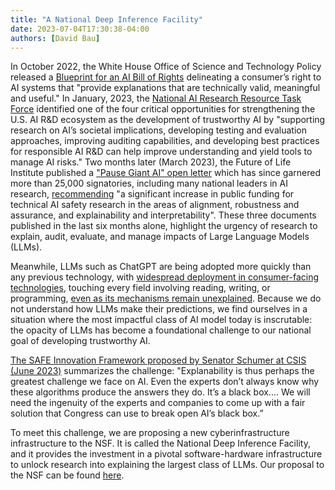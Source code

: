 ```yaml
---
title: "A National Deep Inference Facility"
date: 2023-07-04T17:30:38-04:00
authors: [David Bau]
---
```

In October 2022, the White House Office of Science and Technology Policy released a [Blueprint for an AI Bill of Rights](https://www.whitehouse.gov/ostp/ai-bill-of-rights/) delineating a consumer’s right to AI systems that "provide explanations that are technically valid, meaningful and useful." In January, 2023, the [National AI Research Resource Task Force](http://www.ai.gov/wp-content/uploads/2023/01/NAIRR-TF-Final-Report-2023.pdf) identified one of the four critical opportunities for strengthening the U.S. AI R&D ecosystem as the development of trustworthy AI by "supporting research on AI’s societal implications, developing testing and evaluation approaches, improving auditing capabilities, and developing best practices for responsible AI R&D can help improve understanding and yield tools to manage AI risks." Two months later (March 2023), the Future of Life Institute published a ["Pause Giant AI" open letter](https://futureoflife.org/open-letter/pause-giant-ai-experiments/) which has since garnered more than 25,000 signatories, including many national leaders in AI research, [recommending](https://futureoflife.org/wp-content/uploads/2023/04/FLI_Policymaking_In_The_Pause.pdf) "a significant increase in public funding for technical AI safety research in the areas of alignment, robustness and assurance, and explainability and interpretability". These three documents published in the last six months alone, highlight the urgency of research to explain, audit, evaluate, and manage impacts of Large Language Models (LLMs).

Meanwhile, LLMs such as ChatGPT are being adopted more quickly than any previous technology, with [widespread deployment in consumer-facing technologies](https://www.nytimes.com/2023/02/16/technology/bingchatbot-microsoft-chatgpt.html), touching every
field involving reading, writing, or programming, [even as its mechanisms remain unexplained](https://www.sciencedirect.com/science/article/pii/S0268401223000233).  Because we do not understand how LLMs make their predictions, we find ourselves in a situation where the most impactful class of AI model today is inscrutable: the opacity of LLMs has become a foundational challenge to our national goal of developing trustworthy AI.

[The SAFE Innovation Framework proposed by Senator Schumer at CSIS (June 2023)](https://www.csis.org/events/sen-chuck-schumer-launches-safe-innovation-ai-age-csis) summarizes the challenge: "Explanability is thus perhaps the greatest challenge we face on AI. Even the experts don’t always know why these algorithms produce the answers they do. It’s a black box.... We will need the ingenuity of the experts and companies to come up with a fair solution that Congress can use to break open AI’s black box.”  

To meet this challenge, we are proposing a new cyberinfrastructure infrastructure to the NSF.  It is called the National Deep Inference Facility, and it provides the investment in a pivotal software-hardware infrastructure to unlock research into explaining the largest class of LLMs.  Our proposal to the NSF can be found [here](http://ndif.us/).
